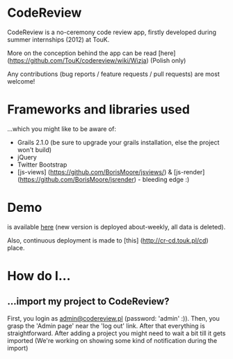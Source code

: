 # CodeReview

CodeReview is a no-ceremony code review app, firstly developed during summer internships (2012) at TouK.

More on the conception behind the app can be read [here] (https://github.com/TouK/codereview/wiki/Wizja) (Polish only)

Any contributions (bug reports / feature requests / pull requests) are most welcome!

# Frameworks and libraries used
...which you might like to be aware of:

* Grails 2.1.0 (be sure to upgrade your grails installation, else the project won't build)
* jQuery
* Twitter Bootstrap
* [js-views] (https://github.com/BorisMoore/jsviews/) & [js-render] (https://github.com/BorisMoore/jsrender) - bleeding edge :)

# Demo
is available [here](http://cr.touk.pl/demo) (new version is deployed about-weekly, all data is deleted).

Also, continuous deployment is made to [this] (http://cr-cd.touk.pl/cd) place.

# How do I...
 
## ...import my project to CodeReview?
First, you login as admin@codereview.pl (password: 'admin' :)). Then, you grasp the 'Admin page' near the 'log out' link.
 After that everything is straightforward. After adding a project you might need to wait a bit till it gets imported
(We're working on showing some kind of notification during the import)